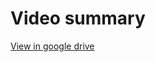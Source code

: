 # Video summary

[View in google drive](https://drive.google.com/file/d/1VtjS6bQ0G462n3PvVCe_ynvmWeg9nX_-/view)